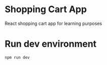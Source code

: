 # Shopping Cart App

React shopping cart app for learning purposes

# Run dev environment

`npm run dev`

